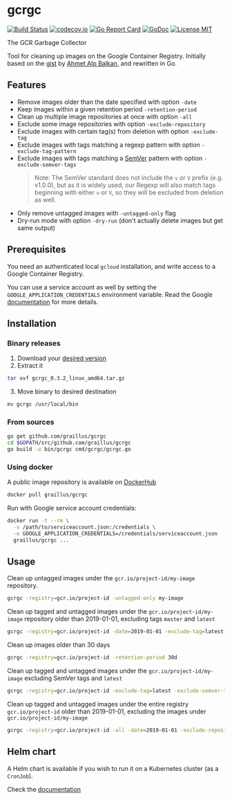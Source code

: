 gcrgc
=====

[![Build Status](https://travis-ci.org/graillus/gcrgc.svg?branch=master)](https://travis-ci.org/graillus/gcrgc)
[![codecov.io](http://codecov.io/github/graillus/gcrgc/coverage.svg?branch=master)](http://codecov.io/github/graillus/gcrgc?branch=master)
[![Go Report Card](https://goreportcard.com/badge/github.com/graillus/gcrgc)](https://goreportcard.com/report/github.com/graillus/gcrgc)
[![GoDoc](https://godoc.org/github.com/graillus/gcrgc?status.svg)](https://godoc.org/github.com/graillus/gcrgc)
[![License MIT](https://img.shields.io/github/license/graillus/gcrgc.svg)](https://github.com/graillus/gcrgc/blob/master/LICENSE)

The GCR Garbage Collector

Tool for cleaning up images on the Google Container Registry.
Initially based on the [gist](https://gist.github.com/ahmetb/7ce6d741bd5baa194a3fac6b1fec8bb7) by [Ahmet Alp Balkan](https://gist.github.com/ahmetb), and rewritten in Go.

## Features

- Remove images older than the date specified with option `-date`
- Keep images within a given retention period `-retention-period`
- Clean up multiple image repositories at once with option `-all`
- Exclude some image repositories with option `-exclude-repository`
- Exclude images with certain tag(s) from deletion with option `-exclude-tag`
- Exclude images with tags matching a regexp pattern with option `-exclude-tag-pattern`
- Exclude images with tags matching a [SemVer](https://semver.org) pattern with option `-exclude-semver-tags`
  > Note: The SemVer standard does not include the `v` or `V` prefix (e.g. v1.0.0), but as it is widely used, our Regexp will also match tags beginning with either `v` or `V`, so they will be excluded from deletion as well.
- Only remove untagged images with `-untagged-only` flag
- Dry-run mode with option `-dry-run` (don't actually delete images but get same output)

## Prerequisites

You need an authenticated local `gcloud` installation, and write access to a Google Container Registry.

You can use a service account as well by setting the `GOOGLE_APPLICATION_CREDENTIALS` environment variable. Read the Google [documentation](https://cloud.google.com/docs/authentication/getting-started) for more details.

## Installation

### Binary releases

1. Download your [desired version](https://github.com/graillus/gcrgc/releases)
2. Extract it
```bash
tar xvf gcrgc_0.3.2_linux_amd64.tar.gz
```
3. Move binary to desired destination
```bash
mv gcrgc /usr/local/bin
```

### From sources

```bash
go get github.com/graillus/gcrgc
cd $GOPATH/src/github.com/graillus/gcrgc
go build -o bin/gcrgc cmd/gcrgc/gcrgc.go
```

### Using docker

A public image repository is available on [DockerHub](https://hub.docker.com/r/graillus/gcrgc)

```bash
docker pull graillus/gcrgc
```

Run with Google service account credentials:
```bash
docker run -t --rm \
  -v /path/to/serviceaccount.json:/credentials \
  -e GOOGLE_APPLICATION_CREDENTIALS=/credentials/serviceaccount.json
  graillus/gcrgc ...
```

## Usage

Clean up untagged images under the `gcr.io/project-id/my-image` repository.
```bash
gcrgc -registry=gcr.io/project-id -untagged-only my-image
```

Clean up tagged and untagged images under the `gcr.io/project-id/my-image` repository older than 2019-01-01, excluding tags `master` and `latest`
```bash
gcrgc -registry=gcr.io/project-id -date=2019-01-01 -exclude-tag=latest -exclude-tag=master my-image
```

Clean up images older than 30 days
```bash
gcrgc -registry=gcr.io/project-id -retention-period 30d
```

Clean up tagged and untagged images under the `gcr.io/project-id/my-image` excluding SemVer tags and `latest`
```bash
gcrgc -registry=gcr.io/project-id -exclude-tag=latest -exclude-semver-tags my-image
```

Clean up tagged and untagged images under the entire registry `gcr.io/project-id` older than 2019-01-01, excluding the images under `gcr.io/project-id/my-image`
```bash
gcrgc -registry=gcr.io/project-id -all -date=2019-01-01 -exclude-repository=my-image
```

## Helm chart

A Helm chart is available if you wish to run it on a Kubernetes cluster (as a `CronJob`).

Check the [documentation](https://github.com/graillus/helm-charts/tree/master/charts/gcrgc)
